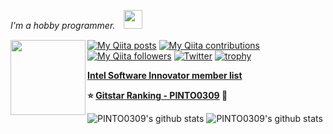 <p><em>I'm a hobby programmer.　<img src="https://media.giphy.com/media/WUlplcMpOCEmTGBtBW/giphy.gif" width="30" /></em></p>  

<img align='left' src="https://user-images.githubusercontent.com/33194443/92995358-dbf07300-f53d-11ea-987f-2a87cfda496f.png" width="120">

[![My Qiita posts](https://qiita-badge.apiapi.app/s/PINTO/posts.svg)](http://qiita.com/PINTO)
[![My Qiita contributions](https://qiita-badge.apiapi.app/s/PINTO/contributions.svg)](http://qiita.com/PINTO)
[![My Qiita followers](https://qiita-badge.apiapi.app/s/PINTO/followers.svg)](http://qiita.com/PINTO)
[![Twitter](https://img.shields.io/twitter/follow/pinto03091?label=Followers%20%40pinto03091&style=social)](https://twitter.com/PINTO03091)
[![trophy](https://github-profile-trophy.vercel.app/?username=PINTO0309)](https://github.com/ryo-ma/github-profile-trophy)  
  
**[Intel Software Innovator member list](https://devmesh.intel.com/users?roles%5B%5D=Innovator)**  
  
**:star: [Gitstar Ranking - PINTO0309](https://gitstar-ranking.com/PINTO0309) :hamster:**  

![PINTO0309's github stats](https://github-readme-stats.vercel.app/api?username=PINTO0309&show_icons=true&theme=radical&include_all_commits=true)
![PINTO0309's github stats](https://github-readme-stats.vercel.app/api/top-langs/?username=PINTO0309&show_icons=true&theme=radical&layout=compact)  
